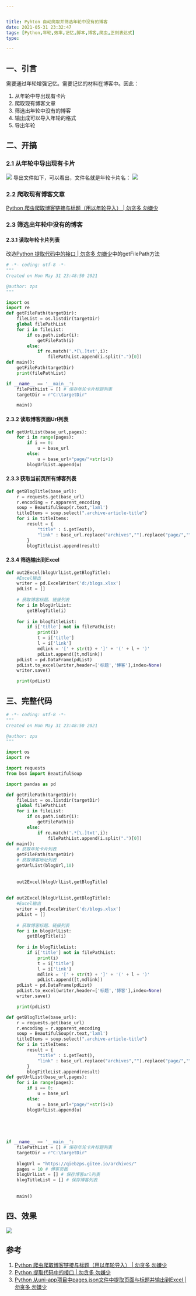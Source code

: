 ```yaml
---


title: Pyhton 自动爬取并筛选年轮中没有的博客
date: 2021-05-31 23:32:47
tags: [Python,年轮,效率,记忆,脚本,博客,爬虫,正则表达式]
type:

---
```



## 一、引言

需要通过年轮增强记忆。需要记忆的材料在博客中。因此：

1. 从年轮中导出现有卡片
2. 爬取现有博客文章
3. 筛选出年轮中没有的博客
4. 输出成可以导入年轮的格式
5. 导出年轮

## 二、开搞


### 2.1 从年轮中导出现有卡片

![](https://gitee.com/qiebzps/pic/raw/master/img/20210531234112.jpg#alt=)
导出文件如下，可以看出，文件名就是年轮卡片名：
![](https://gitee.com/qiebzps/pic/raw/master/img/20210531234254.png#alt=)


### 2.2 爬取现有博客文章

[Python 爬虫爬取博客链接与标题（用以年轮导入） | 勿贪多 勿嫌少](https://qiebzps.gitee.io/2021/05/29/Python%20%E7%88%AC%E8%99%AB%E7%88%AC%E5%8F%96%E5%8D%9A%E5%AE%A2%E9%93%BE%E6%8E%A5%E4%B8%8E%E6%A0%87%E9%A2%98%EF%BC%88%E7%94%A8%E4%BB%A5%E5%B9%B4%E8%BD%AE%E5%AF%BC%E5%85%A5%EF%BC%89/)


### 2.3 筛选出年轮中没有的博客


#### 2.3.1 读取年轮卡片列表

改造[Python 提取代码中的接口 | 勿贪多 勿嫌少](https://qiebzps.gitee.io/2021/05/23/Python%20%E6%8F%90%E5%8F%96%E4%BB%A3%E7%A0%81%E4%B8%AD%E7%9A%84%E6%8E%A5%E5%8F%A3/)中的getFilePath方法

```python
# -*- coding: utf-8 -*-
"""
Created on Mon May 31 23:48:50 2021

@author: zps
"""

import os 
import re
def getFilePath(targetDir):
    fileList = os.listdir(targetDir)
    global filePathList
    for i in fileList:
        if os.path.isdir(i):
            getFilePath(i)
        else:
            if re.match('.*[\.]txt',i):
                filePathList.append(i.split(".")[0])
def main():
    getFilePath(targetDir)
    print(filePathList)

if __name__ == '__main__':
    filePathList = [] # 保存年轮卡片标题列表
    targetDir = r"C:\targetDir"

    main()
```


#### 2.3.2 读取博客页面Url列表

```python
def getUrlList(base_url,pages):
    for i in range(pages):
        if i == 0:
            u = base_url
        else:
            u = base_url+"page/"+str(i+1)
        blogUrlList.append(u)
```


#### 2.3.3 获取当前页所有博客列表

```python
def getBlogTitle(base_url):
    r = requests.get(base_url)
    r.encoding = r.apparent_encoding
    soup = BeautifulSoup(r.text,'lxml')
    titleItems = soup.select(".archive-article-title")
    for i in titleItems:
        result = {
            "title" : i.getText(),
            "link" : base_url.replace("archives","").replace("page/","") + i.get('href')
        }
        blogTitleList.append(result)
```


#### 2.3.4 筛选输出到Excel

```python
def out2Excel(blogUrlList,getBlogTitle):
    #Excel输出
    writer = pd.ExcelWriter('d:/blogs.xlsx')
    pdList = []
    
    # 获取博客标题、链接列表
    for i in blogUrlList:
        getBlogTitle(i)
    
    for i in blogTitleList:
        if i['title'] not in filePathList:
            print(i)
            t = i['title']
            l = i['link']
            mdlink = '[' + str(t) + ']' + '(' + l + ')'
            pdList.append([t,mdlink])
    pdList = pd.DataFrame(pdList)
    pdList.to_excel(writer,header=['标题','博客'],index=None)
    writer.save()

    print(pdList)
```


## 三、完整代码

```python
# -*- coding: utf-8 -*-
"""
Created on Mon May 31 23:48:50 2021

@author: zps
"""

import os 
import re

import requests
from bs4 import BeautifulSoup

import pandas as pd

def getFilePath(targetDir):
    fileList = os.listdir(targetDir)
    global filePathList
    for i in fileList:
        if os.path.isdir(i):
            getFilePath(i)
        else:
            if re.match('.*[\.]txt',i):
                filePathList.append(i.split(".")[0])
def main():
    # 获取年轮卡片列表
    getFilePath(targetDir)
    # 获取博客地址列表
    getUrlList(blogUrl,10)
    
    
    out2Excel(blogUrlList,getBlogTitle)
    
    
def out2Excel(blogUrlList,getBlogTitle):
    #Excel输出
    writer = pd.ExcelWriter('d:/blogs.xlsx')
    pdList = []
    
    # 获取博客标题、链接列表
    for i in blogUrlList:
        getBlogTitle(i)
    
    for i in blogTitleList:
        if i['title'] not in filePathList:
            print(i)
            t = i['title']
            l = i['link']
            mdlink = '[' + str(t) + ']' + '(' + l + ')'
            pdList.append([t,mdlink])
    pdList = pd.DataFrame(pdList)
    pdList.to_excel(writer,header=['标题','博客'],index=None)
    writer.save()

    print(pdList)

def getBlogTitle(base_url):
    r = requests.get(base_url)
    r.encoding = r.apparent_encoding
    soup = BeautifulSoup(r.text,'lxml')
    titleItems = soup.select(".archive-article-title")
    for i in titleItems:
        result = {
            "title" : i.getText(),
            "link" : base_url.replace("archives","").replace("page/","") + i.get('href')
        }
        blogTitleList.append(result)
def getUrlList(base_url,pages):
    for i in range(pages):
        if i == 0:
            u = base_url
        else:
            u = base_url+"page/"+str(i+1)
        blogUrlList.append(u)
        
        
    


if __name__ == '__main__':
    filePathList = [] # 保存年轮卡片标题列表
    targetDir = r"C:\targetDir"
    
    blogUrl = "https://qiebzps.gitee.io/archives/"
    pages = 10 # 博客页数
    blogUrlList = [] # 保存博客url列表
    blogTitleList = [] # 保存博客列表
    
    
    main()
```


## 四、效果

![](https://gitee.com/qiebzps/pic/raw/master/img/20210601010944.png#alt=)


## 参考

1. [Python 爬虫爬取博客链接与标题（用以年轮导入） | 勿贪多 勿嫌少](https://qiebzps.gitee.io/2021/05/29/Python%20%E7%88%AC%E8%99%AB%E7%88%AC%E5%8F%96%E5%8D%9A%E5%AE%A2%E9%93%BE%E6%8E%A5%E4%B8%8E%E6%A0%87%E9%A2%98%EF%BC%88%E7%94%A8%E4%BB%A5%E5%B9%B4%E8%BD%AE%E5%AF%BC%E5%85%A5%EF%BC%89/)
2. [Python 提取代码中的接口 | 勿贪多 勿嫌少](https://qiebzps.gitee.io/2021/05/23/Python%20%E6%8F%90%E5%8F%96%E4%BB%A3%E7%A0%81%E4%B8%AD%E7%9A%84%E6%8E%A5%E5%8F%A3/)
3. [Python 从uni-app项目中pages.json文件中提取页面与标题并输出到Excel | 勿贪多 勿嫌少](https://qiebzps.gitee.io/2021/05/27/Python%20%E4%BB%8Euni-app%E9%A1%B9%E7%9B%AE%E4%B8%ADpages.json%E6%96%87%E4%BB%B6%E4%B8%AD%E6%8F%90%E5%8F%96%E9%A1%B5%E9%9D%A2%E4%B8%8E%E6%A0%87%E9%A2%98%E5%B9%B6%E8%BE%93%E5%87%BA%E5%88%B0Excel/)
